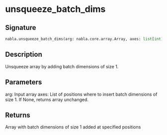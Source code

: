 # unsqueeze_batch_dims

## Signature

```python
nabla.unsqueeze_batch_dims(arg: nabla.core.array.Array, axes: list[int] | None = None) -> nabla.core.array.Array
```

## Description

Unsqueeze array by adding batch dimensions of size 1.


## Parameters

arg: Input array
axes: List of positions where to insert batch dimensions of size 1.
If None, returns array unchanged.


## Returns

Array with batch dimensions of size 1 added at specified positions

